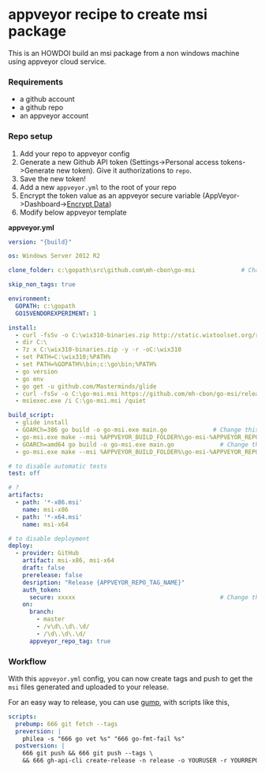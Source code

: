 # appveyor recipe to create msi package

This is an HOWDOI build an msi package from a non windows machine using appveyor cloud service.


### Requirements

- a github account
- a github repo
- an appveyor account


### Repo setup

1. Add your repo to appveyor config
2. Generate a new Github API token (Settings->Personal access tokens->Generate new token). Give it authorizations to `repo`.
3. Save the new token!
3. Add a new `appveyor.yml` to the root of your repo
4. Encrypt the token value as an appveyor secure variable (AppVeyor->Dashboard->[Encrypt Data](https://ci.appveyor.com/tools/encrypt))
5. Modify below appveyor template

__appveyor.yml__

```yml
version: "{build}"

os: Windows Server 2012 R2

clone_folder: c:\gopath\src\github.com\mh-cbon\go-msi             # Change this

skip_non_tags: true

environment:
  GOPATH: c:\gopath
  GO15VENDOREXPERIMENT: 1

install:
  - curl -fsSv -o C:\wix310-binaries.zip http://static.wixtoolset.org/releases/v3.10.3.3007/wix310-binaries.zip
  - dir C:\
  - 7z x C:\wix310-binaries.zip -y -r -oC:\wix310
  - set PATH=C:\wix310;%PATH%
  - set PATH=%GOPATH%\bin;c:\go\bin;%PATH%
  - go version
  - go env
  - go get -u github.com/Masterminds/glide
  - curl -fsSv -o C:\go-msi.msi https://github.com/mh-cbon/go-msi/releases/download/0.0.15/go-msi-0.0.15-x64.msi
  - msiexec.exe /i C:\go-msi.msi /quiet

build_script:
  - glide install
  - GOARCh=386 go build -o go-msi.exe main.go             # Change this
  - go-msi.exe make --msi %APPVEYOR_BUILD_FOLDER%\go-msi-%APPVEYOR_REPO_TAG_NAME%-x86.msi --version %APPVEYOR_REPO_TAG_NAME% --arch x86             # Change this
  - GOARCh=amd64 go build -o go-msi.exe main.go             # Change this
  - go-msi.exe make --msi %APPVEYOR_BUILD_FOLDER%\go-msi-%APPVEYOR_REPO_TAG_NAME%-x64.msi --version %APPVEYOR_REPO_TAG_NAME% --arch x64             # Change this

# to disable automatic tests
test: off

# ?
artifacts:
  - path: '*-x86.msi'
    name: msi-x86
  - path: '*-x64.msi'
    name: msi-x64

# to disable deployment
deploy:
  - provider: GitHub
    artifact: msi-x86, msi-x64
    draft: false
    prerelease: false
    desription: "Release {APPVEYOR_REPO_TAG_NAME}"
    auth_token:
      secure: xxxxx                                         # Change this to your encrypted token value
    on:
      branch:
        - master
        - /v\d\.\d\.\d/
        - /\d\.\d\.\d/
      appveyor_repo_tag: true
```

### Workflow

With this `appveyor.yml` config, you can now create tags and push to get the `msi` files generated and uploaded to your release.

For an easy way to release, you can use [gump](https://github.com/mh-cbon/gump), with scripts like this,

```yml
scripts:
  prebump: 666 git fetch --tags
  preversion: |
    philea -s "666 go vet %s" "666 go-fmt-fail %s"
  postversion: |
    666 git push && 666 git push --tags \
    && 666 gh-api-cli create-release -n release -o YOURUSER -r YOURREPO --ver !newversion!
```
